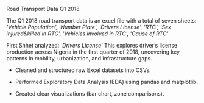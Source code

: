 Road Transport Data Q1 2018

The Q1 2018 road transport data is an excel file with a total of seven sheets:
_'Vehicle Population', 'Number Plate', 'Drivers License', 'RTC', 'Sex injured&killed in RTC', 'Vehicles involved in RTC', 'Cause of RTC'_

First Shhet analyzed: _'Drivers License'_
This explores driver’s license production across Nigeria in the first quarter of 2018, uncovering key patterns in mobility, urbanization, and infrastructure gaps.
* Cleaned and structured raw Excel datasets into CSVs.

* Performed Exploratory Data Analysis (EDA) using pandas and matplotlib.

* Created clear visualizations (bar chart, zone comparisons).
